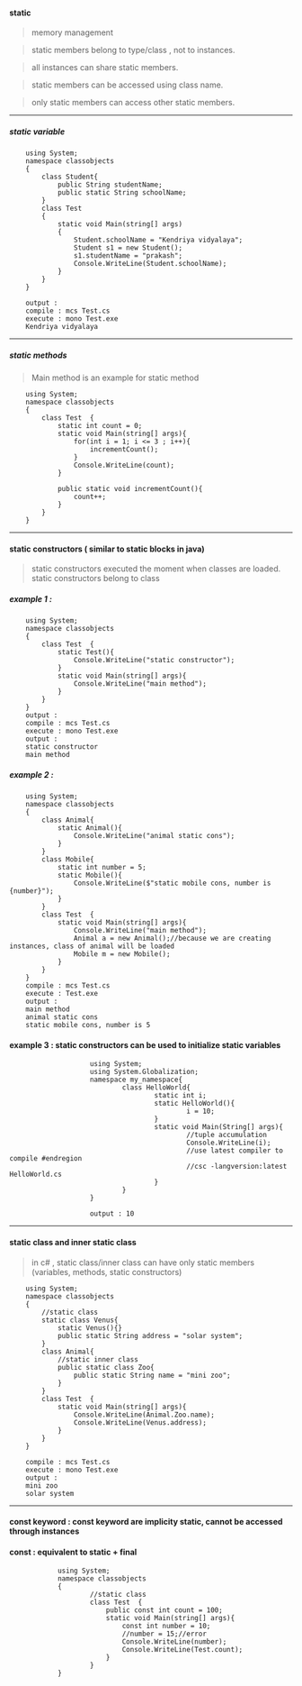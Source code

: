 #### static
> memory management

> static members belong to type/class , not to instances.

> all instances can share static members.

> static members can be accessed using class name.

> only static members can access other static members.

---

##### static variable  
        
        using System;  
        namespace classobjects  
        {       
            class Student{
                public String studentName;
                public static String schoolName;
            }                    
            class Test  
            {              
                static void Main(string[] args)  
                {                  
                    Student.schoolName = "Kendriya vidyalaya";
                    Student s1 = new Student();
                    s1.studentName = "prakash";
                    Console.WriteLine(Student.schoolName);     
                }              
            }  
        }
        
        output : 
        compile : mcs Test.cs
        execute : mono Test.exe
        Kendriya vidyalaya

---

##### static methods        
> Main method is an example for static method


        using System;  
        namespace classobjects  
        {                               
            class Test  {
                static int count = 0;              
                static void Main(string[] args){                                  
                    for(int i = 1; i <= 3 ; i++){
                        incrementCount();
                    }
                    Console.WriteLine(count);                                
                }     

                public static void incrementCount(){
                    count++;
                }
            }  
        }  
        
        
---

#### static constructors ( similar to static blocks in java)
> static constructors executed the moment when classes are loaded. 
> static constructors belong to class

##### example 1 :
        using System;  
        namespace classobjects  
        {                               
            class Test  {
                static Test(){
                    Console.WriteLine("static constructor");
                }            
                static void Main(string[] args){                                  
                    Console.WriteLine("main method");
                }     
            }  
        }
        output : 
        compile : mcs Test.cs
        execute : mono Test.exe
        output : 
        static constructor
        main method

##### example 2 :
        using System;  
        namespace classobjects  
        { 
            class Animal{
                static Animal(){
                    Console.WriteLine("animal static cons");
                }
            }   
            class Mobile{
                static int number = 5;
                static Mobile(){
                    Console.WriteLine($"static mobile cons, number is {number}");
                }
            }                           
            class Test  {                        
                static void Main(string[] args){                                                  
                    Console.WriteLine("main method");
                    Animal a = new Animal();//because we are creating instances, class of animal will be loaded
                    Mobile m = new Mobile();
                }     
            }  
        }  
        compile : mcs Test.cs
        execute : Test.exe        
        output : 
        main method
        animal static cons
        static mobile cons, number is 5
        
        
#### example 3 : static constructors can be used to initialize static variables

                        using System;
                        using System.Globalization;
                        namespace my_namespace{
                                class HelloWorld{
                                        static int i;
                                        static HelloWorld(){
                                                i = 10;
                                        }
                                        static void Main(String[] args){
                                                //tuple accumulation
                                                Console.WriteLine(i);
                                                //use latest compiler to compile #endregion
                                                //csc -langversion:latest HelloWorld.cs
                                        }
                                } 
                        }

                        output : 10
          
        
---

#### static class and inner static class


>  in c# , static class/inner class can have only static members (variables, methods, static constructors)

        using System;  
        namespace classobjects  
        { 
            //static class
            static class Venus{
                static Venus(){}
                public static String address = "solar system";
            }
            class Animal{
                //static inner class
                public static class Zoo{
                    public static String name = "mini zoo";
                } 
            }             
            class Test  {                                    
                static void Main(string[] args){                                                                  
                    Console.WriteLine(Animal.Zoo.name);       
                    Console.WriteLine(Venus.address);      
                }     
            }  
        }  
        
        compile : mcs Test.cs
        execute : mono Test.exe
        output : 
        mini zoo
        solar system
        
---
#### const keyword : const keyword are implicity static, cannot be accessed through instances
#### const : equivalent to static + final

                using System;  
                namespace classobjects  
                { 
                        //static class                             
                        class Test  {  
                            public const int count = 100;                                 
                            static void Main(string[] args){                                                                  
                                const int number = 10;
                                //number = 15;//error
                                Console.WriteLine(number);                
                                Console.WriteLine(Test.count);
                            }     
                        }  
                }  

